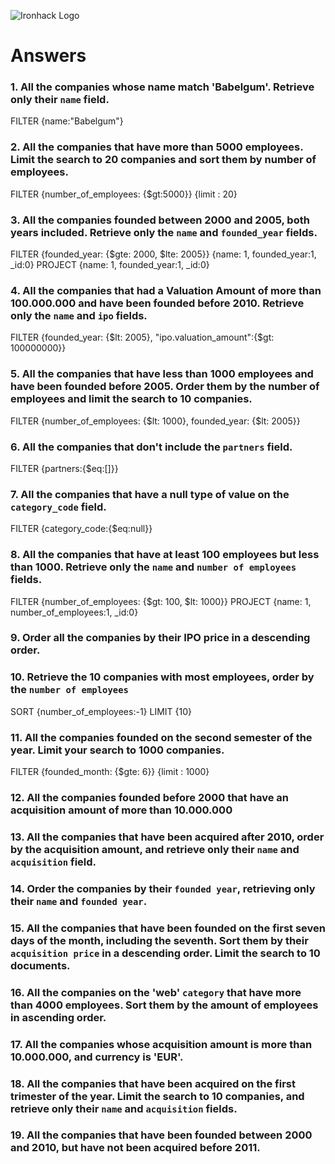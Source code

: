 ![Ironhack Logo](https://i.imgur.com/1QgrNNw.png)

# Answers

### 1. All the companies whose name match 'Babelgum'. Retrieve only their `name` field.

<!-- Your Code Goes Here -->
FILTER
{name:"Babelgum"}

### 2. All the companies that have more than 5000 employees. Limit the search to 20 companies and sort them by **number of employees**.

<!-- Your Code Goes Here -->
FILTER
{number_of_employees: {$gt:5000}}
{limit : 20}


### 3. All the companies founded between 2000 and 2005, both years included. Retrieve only the `name` and `founded_year` fields.

<!-- Your Code Goes Here -->
FILTER
{founded_year: {$gte: 2000, $lte: 2005}}
{name: 1, founded_year:1, _id:0}
PROJECT
{name: 1, founded_year:1, _id:0}




### 4. All the companies that had a Valuation Amount of more than 100.000.000 and have been founded before 2010. Retrieve only the `name` and `ipo` fields.

<!-- Your Code Goes Here -->
FILTER
{founded_year: {$lt: 2005}, "ipo.valuation_amount":{$gt: 100000000}}



### 5. All the companies that have less than 1000 employees and have been founded before 2005. Order them by the number of employees and limit the search to 10 companies.

<!-- Your Code Goes Here -->
FILTER
{number_of_employees: {$lt: 1000}, founded_year: {$lt: 2005}}

### 6. All the companies that don't include the `partners` field.

<!-- Your Code Goes Here -->
FILTER
{partners:{$eq:[]}}

### 7. All the companies that have a null type of value on the `category_code` field.

<!-- Your Code Goes Here -->
FILTER
{category_code:{$eq:null}}

### 8. All the companies that have at least 100 employees but less than 1000. Retrieve only the `name` and `number of employees` fields.

<!-- Your Code Goes Here -->
FILTER
{number_of_employees: {$gt: 100, $lt: 1000}}
PROJECT
{name: 1, number_of_employees:1, _id:0}

### 9. Order all the companies by their IPO price in a descending order.

<!-- Your Code Goes Here -->

### 10. Retrieve the 10 companies with most employees, order by the `number of employees`

<!-- Your Code Goes Here -->
SORT
{number_of_employees:-1}
LIMIT
{10}

### 11. All the companies founded on the second semester of the year. Limit your search to 1000 companies.

<!-- Your Code Goes Here -->
FILTER
{founded_month: {$gte: 6}}
{limit : 1000}

### 12. All the companies founded before 2000 that have an acquisition amount of more than 10.000.000

<!-- Your Code Goes Here -->

### 13. All the companies that have been acquired after 2010, order by the acquisition amount, and retrieve only their `name` and `acquisition` field.

<!-- Your Code Goes Here -->

### 14. Order the companies by their `founded year`, retrieving only their `name` and `founded year`.

<!-- Your Code Goes Here -->

### 15. All the companies that have been founded on the first seven days of the month, including the seventh. Sort them by their `acquisition price` in a descending order. Limit the search to 10 documents.

<!-- Your Code Goes Here -->

### 16. All the companies on the 'web' `category` that have more than 4000 employees. Sort them by the amount of employees in ascending order.

<!-- Your Code Goes Here -->

### 17. All the companies whose acquisition amount is more than 10.000.000, and currency is 'EUR'.

<!-- Your Code Goes Here -->

### 18. All the companies that have been acquired on the first trimester of the year. Limit the search to 10 companies, and retrieve only their `name` and `acquisition` fields.

<!-- Your Code Goes Here -->

### 19. All the companies that have been founded between 2000 and 2010, but have not been acquired before 2011.

<!-- Your Code Goes Here -->
